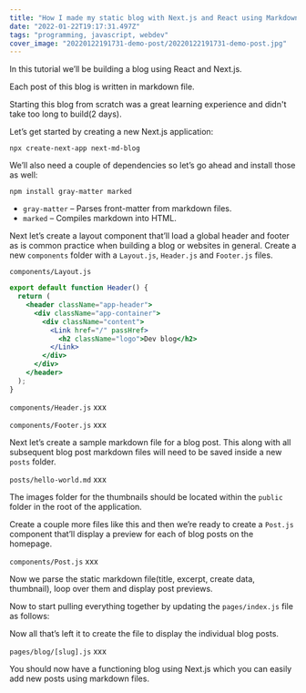 ```yaml
---
title: "How I made my static blog with Next.js and React using Markdown files"
date: "2022-01-22T19:17:31.497Z"
tags: "programming, javascript, webdev"
cover_image: "20220122191731-demo-post/20220122191731-demo-post.jpg"
---
```


In this tutorial we’ll be building a blog using React and Next.js.

Each post of this blog is written in markdown file.

Starting this blog from scratch was a great learning experience and didn't take too long to build(2 days).

Let’s get started by creating a new Next.js application:

    npx create-next-app next-md-blog

We’ll also need a couple of dependencies so let’s go ahead and install those as well:

    npm install gray-matter marked

- `gray-matter` – Parses front-matter from markdown files.
- `marked` – Compiles markdown into HTML.

Next let’s create a layout component that’ll load a global header and footer as is common practice when building a blog or websites in general. Create a new `components` folder with a `Layout.js`, `Header.js` and `Footer.js` files.

`components/Layout.js`

```jsx
export default function Header() {
  return (
    <header className="app-header">
      <div className="app-container">
        <div className="content">
          <Link href="/" passHref>
            <h2 className="logo">Dev blog</h2>
          </Link>
        </div>
      </div>
    </header>
  );
}
```

`components/Header.js`
xxx

`components/Footer.js`
xxx

Next let’s create a sample markdown file for a blog post. This along with all subsequent blog post markdown files will need to be saved inside a new `posts` folder.

`posts/hello-world.md`
xxx

The images folder for the thumbnails should be located within the `public` folder in the root of the application.

Create a couple more files like this and then we’re ready to create a `Post.js` component that’ll display a preview for each of blog posts on the homepage.

`components/Post.js`
xxx

Now we parse the static markdown file(title, excerpt, create data, thumbnail), loop over them and display post previews.

Now to start pulling everything together by updating the `pages/index.js` file as follows:

Now all that’s left it to create the file to display the individual blog posts.

`pages/blog/[slug].js`
xxx

You should now have a functioning blog using Next.js which you can easily add new posts using markdown files.
